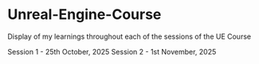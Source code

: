# Unreal-Engine-Course
Display of my learnings throughout each of the sessions of the UE Course

Session 1 - 25th October, 2025
Session 2 - 1st November, 2025
